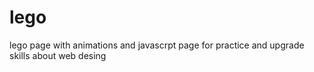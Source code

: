 # lego
lego page with animations and javascrpt
page for practice and upgrade skills about web desing
